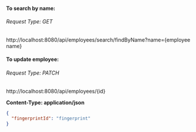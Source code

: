 #### To search by name:
###### Request Type: GET
http://localhost:8080/api/employees/search/findByName?name={employee name}

#### To update employee:
###### Request Type: PATCH
http://localhost:8080/api/employees/{id} 

**Content-Type: application/json**
```json
{
  "fingerprintId": "fingerprint"
}
```




